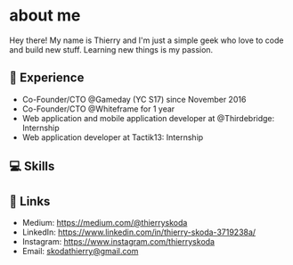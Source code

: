 # about me

Hey there! My name is Thierry and I'm just a simple geek who love to code and build new stuff. Learning new things is my passion.

## :rocket: Experience

- Co-Founder/CTO @Gameday (YC S17) since November 2016
- Co-Founder/CTO @Whiteframe for 1 year
- Web application and mobile application developer at @Thirdebridge: Internship
- Web application developer at Tactik13: Internship

## :computer: Skills



## :link: Links

- Medium: https://medium.com/@thierryskoda
- LinkedIn: https://www.linkedin.com/in/thierry-skoda-3719238a/
- Instagram: https://www.instagram.com/thierryskoda
- Email: skodathierry@gmail.com
